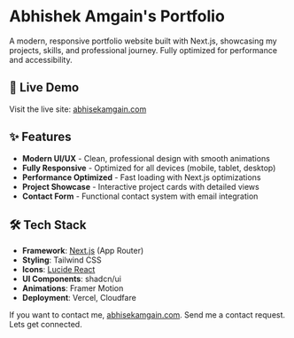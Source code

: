 # Abhishek Amgain's Portfolio
A modern, responsive portfolio website built with Next.js, showcasing my projects, skills, and professional journey. Fully optimized for performance and accessibility.

## 🚀 Live Demo
Visit the live site: [abhisekamgain.com](https://abhisekamgain.com)

## ✨ Features
- **Modern UI/UX** - Clean, professional design with smooth animations
- **Fully Responsive** - Optimized for all devices (mobile, tablet, desktop)
- **Performance Optimized** - Fast loading with Next.js optimizations
- **Project Showcase** - Interactive project cards with detailed views
- **Contact Form** - Functional contact system with email integration

## 🛠 Tech Stack
- **Framework**: [Next.js](https://nextjs.org/) (App Router)
- **Styling**: Tailwind CSS
- **Icons**: [Lucide React](https://lucide.dev/)
- **UI Components**: shadcn/ui
- **Animations**: Framer Motion
- **Deployment**: Vercel, Cloudfare

If you want to contact me, [abhisekamgain.com](https://abhisekamgain.com).
Send me a contact request. Lets get connected.
